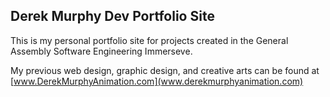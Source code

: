 ## Derek Murphy Dev Portfolio Site

This is my personal portfolio site for projects created in the General Assembly
Software Engineering Immerseve.


My previous web design, graphic design, and creative arts can be found at
[www.DerekMurphyAnimation.com](www.derekmurphyanimation.com)
